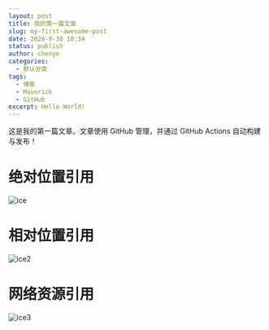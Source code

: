 ```yaml
---
layout: post
title: 我的第一篇文章
slug: my-first-awesome-post
date: 2020-9-30 10:34
status: publish
author: chenye
categories: 
  - 默认分类
tags: 
  - 博客
  - Maverick
  - GitHub
excerpt: Hello World!
---
```


这是我的第一篇文章。文章使用 GitHub 管理，并通过 GitHub Actions 自动构建与发布！

# 绝对位置引用
![ice](E:/BLOG/Blog-With-GitHub-Boilerplate/src/images/2.jpg)

# 相对位置引用
![ice2](./images/IMG_0039.jpeg)

# 网络资源引用
![ice3](http://pic.netbian.com//uploads/allimg/200602/235155-1591113115d492.jpg)
